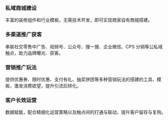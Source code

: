 ### 私域商城建设
丰富的装修组件和行业模板，无需技术开发，即可实现商家自有商城搭建。

### 多渠道推广获客
串联社交零售中广告、视频号、公众号、搜一搜、企业微信、CPS 分销等公私域触点，助力品牌曝光、获客。

### 营销推广玩法
提供优惠券、限时优惠、支付有礼、抽奖拼团等多种营销玩法的搭建的工具、模板，激发消费欲望，提升引流后转化。

### 客户长效运营
数据赋能，配合精细化运营策略以及触点间的打通与联动，提升客户留存与复购。


